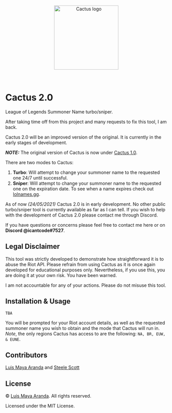 <br>

<p align="center">
<a href="https://github.com/3SUM"><img width="200" src="./logo/cactus.png" alt="Cactus logo"></a>
</p>

<br>

# Cactus 2.0

League of Legends Summoner Name turbo/sniper.

After taking time off from this project and many requests to fix this tool, I am back.

Cactus 2.0 will be an improved version of the original. It is currently in the early stages of development.

***NOTE:*** The original version of Cactus is now under [Cactus 1.0](https://github.com/3SUM/cactus/tree/master/cactus-1.0).

There are two modes to Cactus:

1. **Turbo**: Will attempt to change your summoner name to the requested one 24/7 until successful.
2. **Sniper**: Will attempt to change your summoner name to the requested one on the expiration date.
To see when a name expires check out [lolnames.gg](https://lolnames.gg/en/).

As of now *(24/05/2021)* Cactus 2.0 is in early development. No other public turbo/sniper tool is currently available as far as I can tell. If you wish to help with the development of Cactus 2.0 please contact me through Discord.

If you have questions or concerns please feel free to contact me here or on **Discord @icantcode#7527**.

## Legal Disclaimer

This tool was strictly developed to demonstrate how straightforward it is to abuse the Riot API.
Please refrain from using Cactus as it is once again developed for educational purposes only. Nevertheless, if you use this, you are doing it at your own risk. You have been warned.

I am not accountable for any of your actions. Please do not misuse this tool.

## Installation & Usage

```
TBA
```

You will be prompted for your Riot account details, as well as the requested summoner name you wish to
obtain and the mode that Cactus will run in. *Note*, the only regions Cactus has access to are the following: `NA, BR, EUW, & EUNE`.

## Contributors

[Luis Maya Aranda](https://github.com/3SUM) and [Steele Scott](https://github.com/steele123)

## License

&copy; [Luis Maya Aranda](https://github.com/3SUM). All rights reserved.

Licensed under the MIT License.
